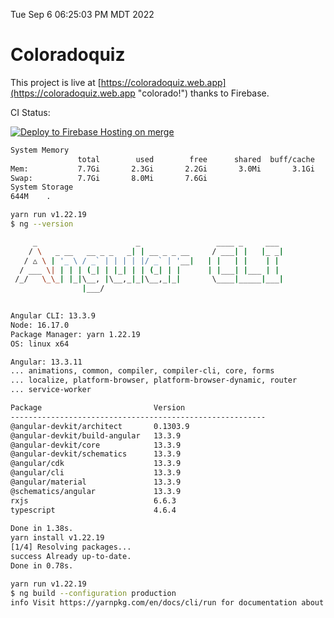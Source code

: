 Tue Sep  6 06:25:03 PM MDT 2022

# Coloradoquiz


This project is live at [https://coloradoquiz.web.app](https://coloradoquiz.web.app "colorado!") thanks to Firebase.

CI Status: 

[![Deploy to Firebase Hosting on merge](https://github.com/teamkushal/coloradoquiz/actions/workflows/firebase-hosting-merge.yml/badge.svg)](https://github.com/teamkushal/coloradoquiz/actions/workflows/firebase-hosting-merge.yml)

```bash
System Memory
               total        used        free      shared  buff/cache   available
Mem:           7.7Gi       2.3Gi       2.2Gi       3.0Mi       3.1Gi       5.0Gi
Swap:          7.7Gi       8.0Mi       7.6Gi
System Storage
644M	.
```
```bash
yarn run v1.22.19
$ ng --version

     _                      _                 ____ _     ___
    / \   _ __   __ _ _   _| | __ _ _ __     / ___| |   |_ _|
   / △ \ | '_ \ / _` | | | | |/ _` | '__|   | |   | |    | |
  / ___ \| | | | (_| | |_| | | (_| | |      | |___| |___ | |
 /_/   \_\_| |_|\__, |\__,_|_|\__,_|_|       \____|_____|___|
                |___/
    

Angular CLI: 13.3.9
Node: 16.17.0
Package Manager: yarn 1.22.19
OS: linux x64

Angular: 13.3.11
... animations, common, compiler, compiler-cli, core, forms
... localize, platform-browser, platform-browser-dynamic, router
... service-worker

Package                         Version
---------------------------------------------------------
@angular-devkit/architect       0.1303.9
@angular-devkit/build-angular   13.3.9
@angular-devkit/core            13.3.9
@angular-devkit/schematics      13.3.9
@angular/cdk                    13.3.9
@angular/cli                    13.3.9
@angular/material               13.3.9
@schematics/angular             13.3.9
rxjs                            6.6.3
typescript                      4.6.4
    
Done in 1.38s.
yarn install v1.22.19
[1/4] Resolving packages...
success Already up-to-date.
Done in 0.78s.
```
```bash
yarn run v1.22.19
$ ng build --configuration production
info Visit https://yarnpkg.com/en/docs/cli/run for documentation about this command.
```
